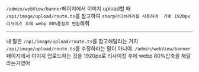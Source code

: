 `/admin/webView/banner`페이지에서 이미지 upload할 때 `/api/image/upload/route.ts`를 참고하여 `sharp라이브러리를 사용하여  가로 1920px 리사이즈 후에 webp 80%품질로 변환`해줘

---------
내 말은 `/api/image/upload/route.ts`를 참고해달라는 거지 `/api/image/upload/route.ts`를 수정하라는 말이 아니야.
`/admin/webView/banner`페이지에서 이미지 업로드하는 것을 1920px로 리사이징 후에 webp 80%압축을 해달라는거였어